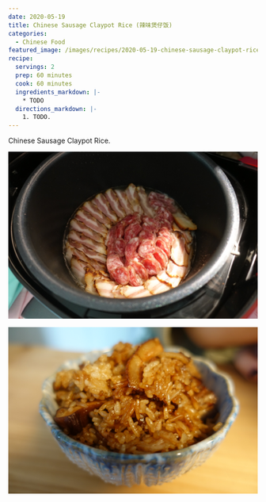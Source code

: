 ```yaml
---
date: 2020-05-19
title: Chinese Sausage Claypot Rice (辣味煲仔饭)
categories:
  - Chinese Food
featured_image: /images/recipes/2020-05-19-chinese-sausage-claypot-rice-0.jpg
recipe:
  servings: 2
  prep: 60 minutes
  cook: 60 minutes
  ingredients_markdown: |-
    * TODO
  directions_markdown: |-
    1. TODO.
---
```

Chinese Sausage Claypot Rice.

![pic](/images/recipes/2020-05-19-chinese-sausage-claypot-rice-1.jpg)

![pic](/images/recipes/2020-05-19-chinese-sausage-claypot-rice-2.jpg)